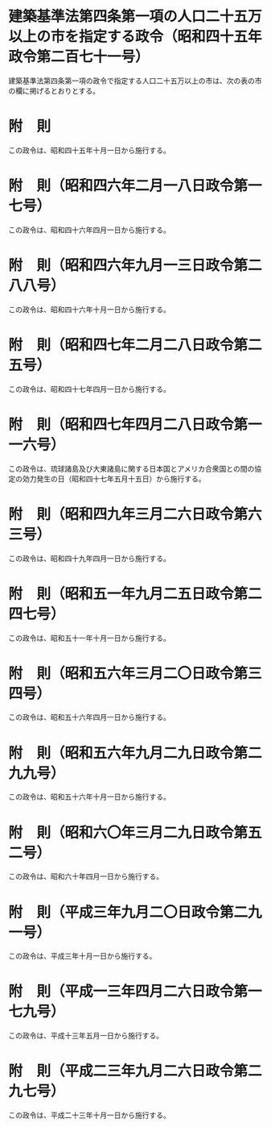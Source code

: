 # 建築基準法第四条第一項の人口二十五万以上の市を指定する政令（昭和四十五年政令第二百七十一号）
建築基準法第四条第一項の政令で指定する人口二十五万以上の市は、次の表の市の欄に掲げるとおりとする。
# 附　則
この政令は、昭和四十五年十月一日から施行する。
# 附　則（昭和四六年二月一八日政令第一七号）
この政令は、昭和四十六年四月一日から施行する。
# 附　則（昭和四六年九月一三日政令第二八八号）
この政令は、昭和四十六年十月一日から施行する。
# 附　則（昭和四七年二月二八日政令第二五号）
この政令は、昭和四十七年四月一日から施行する。
# 附　則（昭和四七年四月二八日政令第一一六号）
この政令は、琉球諸島及び大東諸島に関する日本国とアメリカ合衆国との間の協定の効力発生の日（昭和四十七年五月十五日）から施行する。
# 附　則（昭和四九年三月二六日政令第六三号）
この政令は、昭和四十九年四月一日から施行する。
# 附　則（昭和五一年九月二五日政令第二四七号）
この政令は、昭和五十一年十月一日から施行する。
# 附　則（昭和五六年三月二〇日政令第三四号）
この政令は、昭和五十六年四月一日から施行する。
# 附　則（昭和五六年九月二九日政令第二九九号）
この政令は、昭和五十六年十月一日から施行する。
# 附　則（昭和六〇年三月二九日政令第五二号）
この政令は、昭和六十年四月一日から施行する。
# 附　則（平成三年九月二〇日政令第二九一号）
この政令は、平成三年十月一日から施行する。
# 附　則（平成一三年四月二六日政令第一七九号）
この政令は、平成十三年五月一日から施行する。
# 附　則（平成二三年九月二六日政令第二九七号）
この政令は、平成二十三年十月一日から施行する。
